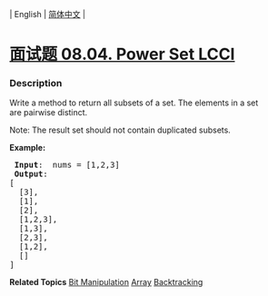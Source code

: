 | English | [简体中文](README.md) |

# [面试题 08.04. Power Set LCCI](https://leetcode-cn.com/problems/power-set-lcci)
 ### Description
<p>Write a method to return all subsets of a set. The elements in a set are&nbsp;pairwise distinct.</p>

<p>Note: The result set should not contain duplicated subsets.</p>

<p><strong>Example:</strong></p>

<pre>
<strong> Input</strong>:  nums = [1,2,3]
<strong> Output</strong>: 
[
  [3],
&nbsp; [1],
&nbsp; [2],
&nbsp; [1,2,3],
&nbsp; [1,3],
&nbsp; [2,3],
&nbsp; [1,2],
&nbsp; []
]
</pre>

**Related Topics**  [Bit Manipulation](https://leetcode-cn.com/tag/bit-manipulation) [Array](https://leetcode-cn.com/tag/array) [Backtracking](https://leetcode-cn.com/tag/backtracking) 